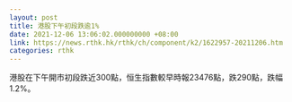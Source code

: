```yaml
---
layout: post
title: 港股下午初段跌逾1%
date: 2021-12-06 13:06:02.000000000 +08:00
link: https://news.rthk.hk/rthk/ch/component/k2/1622957-20211206.htm
categories: rthk
---
```


港股在下午開市初段跌近300點，恒生指數較早時報23476點，跌290點，跌幅1.2%。
